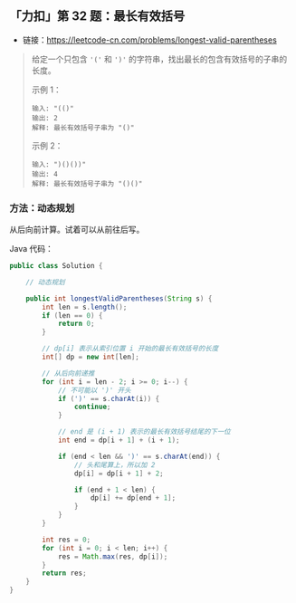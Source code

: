 ## 「力扣」第 32 题：最长有效括号

- 链接：https://leetcode-cn.com/problems/longest-valid-parentheses

> 给定一个只包含 `'('` 和 `')'` 的字符串，找出最长的包含有效括号的子串的长度。
>
> 示例 1：
>
> ```
> 输入: "(()"
> 输出: 2
> 解释: 最长有效括号子串为 "()"
> ```
>
> 示例 2：
>
> ```
> 输入: ")()())"
> 输出: 4
> 解释: 最长有效括号子串为 "()()"
> ```

### 方法：动态规划

从后向前计算。试着可以从前往后写。

Java 代码：

```java
public class Solution {

    // 动态规划

    public int longestValidParentheses(String s) {
        int len = s.length();
        if (len == 0) {
            return 0;
        }

        // dp[i] 表示从索引位置 i 开始的最长有效括号的长度
        int[] dp = new int[len];

        // 从后向前递推
        for (int i = len - 2; i >= 0; i--) {
            // 不可能以 ')' 开头
            if (')' == s.charAt(i)) {
                continue;
            }

            // end 是 (i + 1) 表示的最长有效括号结尾的下一位
            int end = dp[i + 1] + (i + 1);

            if (end < len && ')' == s.charAt(end)) {
                // 头和尾算上，所以加 2
                dp[i] = dp[i + 1] + 2;

                if (end + 1 < len) {
                    dp[i] += dp[end + 1];
                }
            }
        }

        int res = 0;
        for (int i = 0; i < len; i++) {
            res = Math.max(res, dp[i]);
        }
        return res;
    }
}
```